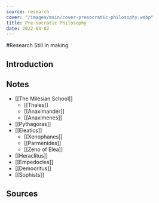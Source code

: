 ```yaml
---
source: research
cover: "/images/main/cover-presocratic-philosophy.webp"
title: Pre-socratic Philosophy
date: 2022-04-02
---
```


#Research 
Still in making
## Introduction
## Notes

- [[The Milesian School]]
	- [[Thales]]
	- [[Anaximander]]
	- [[Anaximenes]]
- [[Pythagoras]]
- [[Eleatics]]
	- [[Xenophanes]]
	- [[Parmenides]]
	- [[Zeno of Elea]]
- [[Heraclitus]]
- [[Empedocles]]
- [[Democritus]]
- [[Sophists]]

## Sources